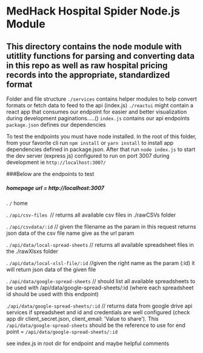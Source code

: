 # MedHack Hospital Spider Node.js Module

## This directory contains the node module with utitlity functions for parsing and converting data in this repo as well as raw hospital pricing records into the appropriate, standardized format

Folder and file structure
`./services` contains helper modules to help convert formats or fetch data to feed to the api (index.js)
`./reactui` might contain a react app that consumes our endpoint for easier and better visualization during development
paginations.....()
`index.js` contains our api endpoints
`package.json` defines our dependencies

To test the endpoints you must have node installed.
In the root of this folder, from your favorite cli run `npm install` or `yarn install` to install app dependencies defined in package.json.
After that run `node index.js` to start the dev server (express js) configured to run on port 3007 during development ie `http://localhost:3007/`

###Below are the endpoints to test
##### homepage url = http://localhost:3007

. `/` home

. `/api/csv-files `// returns all available csv files in ./rawCSVs folder

. `/api/csvdata/:id`  // given the filename as the param in this request 
returns json data of the csv file name give as the url param

. `/api/data/local-spread-sheets` // returns all available spreadsheet files in
 the ./rawXlsxs folder
 
. `/api/data/local-xlsl-file/:id` //given the right name as the param (:id) 
it will return json data of the given file

 . `/api/data/google-spread-sheets` // should list all available spreadsheets 
 to be used with /api/data/google-spread-sheets/:id (where each spreadsheet 
 id should be used with this endpoint)
 
 .`/api/data/google-spread-sheets/:id` // returns data from google drive api 
 services if spreadsheet and id and credentials are well configured (check 
 app dir client_secret.json, client_email: 'Value to share'). 
 This `/api/data/google-spread-sheets` should be the reference to use for
 end point = `/api/data/google-spread-sheets/:id`
 
 see index.js in root dir for endpoint and maybe helpful comments
